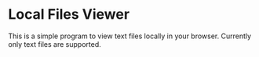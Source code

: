 # Local Files Viewer

This is a simple program to view text files locally in your browser.
Currently only text files are supported.
